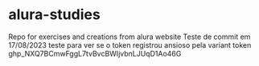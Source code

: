 # alura-studies
Repo for exercises and creations from alura website
Teste de commit em 17/08/2023
teste para ver se o token registrou
ansioso pela variant
token 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
